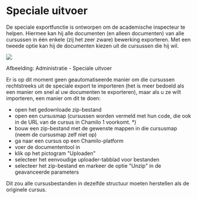 # Speciale uitvoer

De speciale exportfunctie is ontworpen om de academische inspecteur te helpen. Hiermee kan hij alle documenten (en alleen documenten) van alle cursussen in één enkele (zij het zeer zware) bewerking exporteren. Met een tweede optie kan hij de documenten kiezen uit de cursussen die hij wil.

![](../../.gitbook/assets/export-speciaux.png)
 
 
Afbeelding: Administratie - Speciale uitvoer

Er is op dit moment geen geautomatiseerde manier om die cursussen rechtstreeks uit de speciale export te importeren (het is meer bedoeld als een manier om snel al uw documenten te exporteren), maar als u ze wilt importeren, een manier om dit te doen:

- open het gedownloade zip-bestand
- open een cursusmap (cursussen worden vermeld met hun code, die ook in de URL van de cursus in Chamilo 1 voorkomt. *)
- bouw een zip-bestand met de gewenste mappen in die cursusmap (neem de cursusmap zelf niet op)
- ga naar een cursus op een Chamilo-platform
- voer de documententool in
- klik op het pictogram "Uploaden"
- selecteer het eenvoudige uploader-tabblad voor bestanden
- selecteer het zip-bestand en markeer de optie "Unzip" in de geavanceerde parameters

Dit zou alle cursusbestanden in dezelfde structuur moeten herstellen als de originele cursus.
